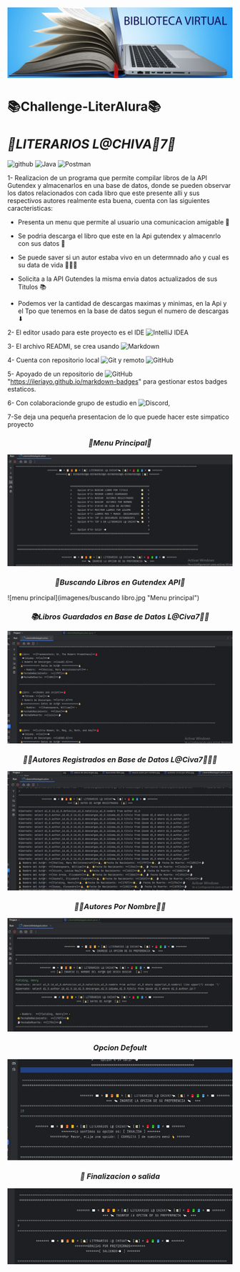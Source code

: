 ## ![portada](imagenes/biblioteca-virtual.jpg "sombolos de monedas")
# **📚Challenge-LiterAlura📚**
# ***📘LITERARIOS L@CHIVA🐐7📗*** 
![github](https://img.shields.io/github/followers/miguel7g?style=social) ![Java](https://img.shields.io/badge/java-%23ED8B00.svg?style=for-the-badge&logo=openjdk&logoColor=white) ![Postman](https://img.shields.io/badge/Postman-FF6C37?style=for-the-badge&logo=postman&logoColor=white)

1- Realizacion de un programa que permite compilar libros de la API Gutendex y almacenarlos en una base de datos, donde se pueden observar los datos relacionados con cada libro que este presente alli y sus respectivos autores realmente esta buena, cuenta con las siguientes caracteristicas:

- Presenta un menu que permite al usuario una comunicacion amigable 📑

- Se podria descarga el libro que este en la Api gutendex y almacenrlo con sus datos 📘

- Se puede saver si un autor estaba vivo en un determnado año y cual es su data de vida 👶➖👻

- Solicita a la API Gutendes la misma envia datos actualizados de sus Titulos 📚

- Podemos ver la cantidad de descargas maximas y minimas, en la Api y el Tpo que tenemos en la base de datos segun el numero de descargas ⬇

2- El editor usado para este proyecto es el IDE ![IntelliJ IDEA](https://img.shields.io/badge/IntelliJIDEA-000000.svg?style=for-the-badge&logo=intellij-idea&logoColor=white)

3- El archivo READMI, se crea usando ![Markdown](https://img.shields.io/badge/markdown-%23000000.svg?style=for-the-badge&logo=markdown&logoColor=white)

4- Cuenta con repositorio local ![Git](https://img.shields.io/badge/git-%23F05033.svg?style=for-the-badge&logo=git&logoColor=white) y remoto ![GitHub](https://img.shields.io/badge/github-%23121011.svg?style=for-the-badge&logo=github&logoColor=white)

5- Apoyado de un repositorio de ![GitHub](https://img.shields.io/badge/github-%23121011.svg?style=for-the-badge&logo=github&logoColor=white) "https://ileriayo.github.io/markdown-badges" para gestionar estos badges estaticos.

6- Con colaboracionde grupo de estudio en ![Discord](https://img.shields.io/badge/Discord-%235865F2.svg?style=for-the-badge&logo=discord&logoColor=white), 

7-Se deja una pequeña presentacion de lo que puede hacer este simpatico proyecto
### ***<center> 📔Menu Principal📕</center>***
![menu principal](imagenes/menu.jpg "Menu principal")
### ***<center> 📘Buscando Libros en Gutendex API📓</center>***
![menu principal](imagenes/buscando libro.jpg "Menu principal") 
### ***<center> 📚Libros Guardados en Base de Datos L@Civa7🐐📒</center>***
![menu principal](imagenes/librosBD.jpg "Menu principal") 
### ***<center> 👩‍💼Autores Registrados en Base de Datos L@Civa7🐐👨‍💼</center>***
![menu principal](imagenes/autoresRegistrados.jpg "Menu principal") 
### ***<center> 👨‍💼Autores Por Nombre👩‍💼</center>***
![menu principal](imagenes/autorPorNombre.jpg "Menu principal") 
### ***<center> Opcion Defoult </center>***
![menu principal](imagenes/defoult.jpg "Menu principal")
### ***<center> 💨 Finalizacion o salida </center>***
![menu principal](imagenes/salida.jpg "Menu principal") 